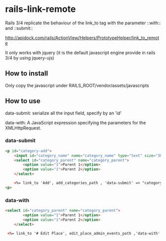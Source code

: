 rails-link-remote
=================

Rails 3/4 replicate the behaviour of the link_to tag with the parameter ::with:: and ::submit::

http://apidock.com/rails/ActionView/Helpers/PrototypeHelper/link_to_remote

It only works with jquery (it is the default javascript engine provide in rails 3/4 by using jquery-ujs)

## How to install

Only copy the javascript under RAILS_ROOT/vendor/assets/javascripts

## How to use

data-submit: serialize all the input field, specify by an 'id'

data-with: A JavaScript expression specifying the parameters for the XMLHttpRequest.

### data-submit

```html
<p id="category-add">
    <input id="category_name" name="category_name" type="text" size="30" />
    <select id="category_parent" name="category_parent">
        <option value="1">Parent 1</option>
        <option value="1">Parent 2</option>
    </select>

    <%= link_to 'Add', add_categories_path , 'data-submit' => "category-add", :method => :post, :remote => true %>
<p>
```

### data-with

```html
<select id="category_parent" name="category_parent">
        <option value="1">Parent 1</option>
        <option value="1">Parent 2</option>
    </select>

 <%= link_to '# Edit Place', edit_place_admin_events_path ,'data-with' => "'id='+$('.chosen').val() ", :method => :post, :remote => true %>
```


